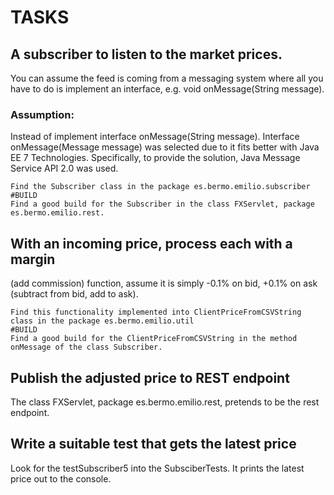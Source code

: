 # TASKS
## A subscriber to listen to the market prices. 
You can assume the feed is coming from a messaging system where all you have to do is implement an interface, e.g. void onMessage(String message).
### Assumption:
Instead of implement interface onMessage(String message). Interface onMessage(Message message) was selected due to it fits better with Java EE 7 Technologies. Specifically, to provide the solution, Java Message Service API 2.0 was used. 
```
Find the Subscriber class in the package es.bermo.emilio.subscriber 
#BUILD
Find a good build for the Subscriber in the class FXServlet, package es.bermo.emilio.rest.
```
## With an incoming price, process each with a margin 
(add commission) function, assume it is simply  -0.1% on bid, +0.1% on ask (subtract from bid, add to ask).
```
Find this functionality implemented into ClientPriceFromCSVString class in the package es.bermo.emilio.util 
#BUILD
Find a good build for the ClientPriceFromCSVString in the method onMessage of the class Subscriber.
```
## Publish the adjusted price to REST endpoint
The class FXServlet, package es.bermo.emilio.rest, pretends to be the rest endpoint. 
## Write a suitable test that gets the latest price
Look for the testSubscriber5 into the SubsciberTests. It prints the latest price out to the console.

